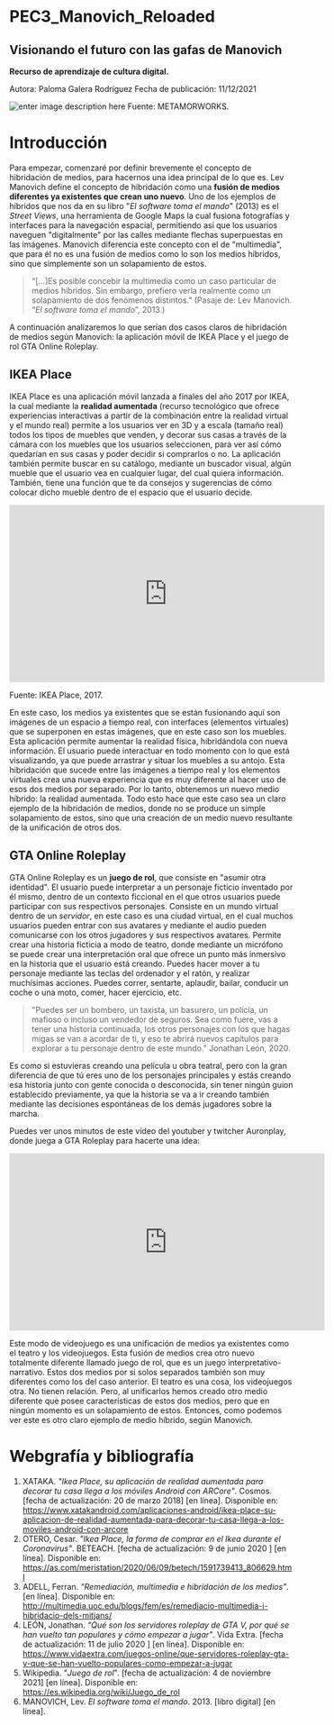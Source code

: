 # PEC3_Manovich_Reloaded
## Visionando el futuro con las gafas de Manovich
**Recurso de aprendizaje de cultura digital.**

Autora: Paloma Galera Rodríguez
Fecha de publicación: 11/12/2021

![enter image description here](https://img.huffingtonpost.com/asset/5ebacf053000001d19155da4.jpeg?ops=scalefit_630_noupscale)
Fuente: METAMORWORKS.

# Introducción

Para empezar, comenzaré por definir brevemente el concepto de hibridación de medios, para hacernos una idea principal de lo que es.
Lev Manovich define el concepto de hibridación como una **fusión de medios diferentes ya existentes que crean uno nuevo**. Uno de los ejemplos de híbridos que nos da en su libro "*El software toma el mando*" (2013) es el *Street Views*, una herramienta de Google Maps la cual fusiona fotografías y interfaces para la navegación espacial, permitiendo así que los usuarios naveguen "digitalmente" por las calles mediante flechas superpuestas en las imágenes.
Manovich diferencia este concepto con el de "multimedia", que para él no es una fusión de medios como lo son los medios híbridos, sino que simplemente son un solapamiento de estos. 
> “[…]Es posible concebir la multimedia como un caso particular de medios híbridos. Sin embargo, prefiero verla realmente como un solapamiento de dos fenómenos distintos.” (Pasaje de: Lev Manovich. “_El software toma el mando_”, 2013.)

A continuación analizaremos lo que serían dos casos claros de hibridación de medios según Manovich: la aplicación móvil de IKEA Place y el juego de rol GTA Online Roleplay.


## IKEA Place

IKEA Place es una aplicación móvil lanzada a finales del año 2017 por IKEA, la cual mediante la **realidad aumentada** (recurso tecnológico que ofrece experiencias interactivas a partir de la combinación entre la realidad virtual y el mundo real) permite a los usuarios ver en 3D y a escala (tamaño real) todos los tipos de muebles que venden, y decorar sus casas a través de la cámara con los muebles que los usuarios seleccionen, para ver así cómo quedarían en sus casas y poder decidir si comprarlos o no. 
La aplicación también permite buscar en su catálogo, mediante un buscador visual, algún mueble que el usuario vea en cualquier lugar, del cual quiera información.
También, tiene una función que te da consejos y sugerencias de cómo colocar dicho mueble dentro de el espacio que el usuario decide.
<iframe width="560" height="315" src="https://www.youtube.com/embed/nHKkh5pENCw" title="YouTube video player" frameborder="0" allow="accelerometer; autoplay; clipboard-write; encrypted-media; gyroscope; picture-in-picture" allowfullscreen></iframe>

Fuente: IKEA Place, 2017.

En este caso, los medios ya existentes que se están fusionando aquí son imágenes de un espacio a tiempo real, con interfaces (elementos virtuales) que se superponen en estas imágenes, que en este caso son los muebles. Esta aplicación permite aumentar la realidad física, hibridándola con nueva información. El usuario puede interactuar en todo momento con lo que está visualizando, ya que puede arrastrar y situar los muebles a su antojo. 
Esta hibridación que sucede entre las imágenes a tiempo real y los elementos virtuales crea una nueva experiencia que es muy diferente al hacer uso de esos dos medios por separado. Por lo tanto, obtenemos un nuevo medio híbrido: la realidad aumentada.
Todo esto hace que este caso sea un claro ejemplo de la hibridación de medios, donde no se produce un simple solapamiento de estos, sino que una creación de un medio nuevo resultante de la unificación de otros dos.

## GTA Online Roleplay

GTA Online Roleplay es un **juego de rol**, que consiste en "asumir otra identidad". El usuario puede interpretar a un personaje ficticio inventado por él mismo, dentro de un contexto ficcional en el que otros usuarios puede participar con sus respectivos personajes. Consiste en un mundo virtual dentro de un *servidor*, en este caso es una ciudad virtual, en el cual muchos usuarios pueden entrar con sus avatares y mediante el audio pueden comunicarse con los otros jugadores y sus respectivos avatares. Permite crear una historia ficticia a modo de teatro, donde mediante un micrófono se puede crear una interpretación oral que ofrece un punto más inmersivo en la historia que el usuario está creando. Puedes hacer mover a tu personaje mediante las teclas del ordenador y el ratón, y realizar muchísimas acciones. Puedes correr, sentarte, aplaudir, bailar, conducir un coche o una moto, comer, hacer ejercicio, etc. 

> "Puedes ser un bombero, un taxista, un basurero, un policía, un mafioso o incluso un vendedor de seguros. Sea como fuere, vas a tener una historia continuada, los otros personajes con los que hagas migas se van a acordar de ti, y eso te abrirá nuevos capítulos para explorar a tu personaje dentro de este mundo." Jonathan León, 2020.

Es como si estuvieras creando una película u obra teatral, pero con la gran diferencia de que tú eres uno de los personajes principales y estás creando esa historia junto con gente conocida o desconocida, sin tener ningún guion establecido previamente, ya que la historia se va a ir creando también mediante las decisiones espontáneas de los demás jugadores sobre la marcha.

Puedes ver unos minutos de este vídeo del youtuber y twitcher Auronplay, donde juega a GTA Roleplay para hacerte una  idea:
<iframe width="560" height="315" src="https://www.youtube.com/embed/pptbmSNOpt4?start=3289" title="YouTube video player" frameborder="0" allow="accelerometer; autoplay; clipboard-write; encrypted-media; gyroscope; picture-in-picture" allowfullscreen></iframe>

Este modo de videojuego es una unificación de medios ya existentes como el teatro y los videojuegos. Esta fusión de medios crea otro nuevo totalmente diferente llamado juego de rol, que es un juego interpretativo-narrativo. Estos dos medios por si solos separados también son muy diferentes como los del caso anterior. El teatro es una cosa, los videojuegos otra. No tienen relación. Pero, al unificarlos hemos creado otro medio diferente que posee características de estos dos medios, pero que en ningún momento es un solapamiento de estos.
Entonces, como podemos ver este es otro claro ejemplo de medio híbrido, según Manovich.


# Webgrafía y bibliografía

 1. XATAKA. *"Ikea Place, su aplicación de realidad aumentada para decorar tu casa llega a los móviles Android con ARCore"*. Cosmos. [fecha de actualización:  20 de marzo 2018] [en línea]. Disponible en: https://www.xatakandroid.com/aplicaciones-android/ikea-place-su-aplicacion-de-realidad-aumentada-para-decorar-tu-casa-llega-a-los-moviles-android-con-arcore
 2. OTERO, Cesar. *"Ikea Place, la forma de comprar en el Ikea durante el Coronavirus"*. BETEACH. [fecha de actualización: 9 de junio 2020 ] [en línea]. Disponible en: https://as.com/meristation/2020/06/09/betech/1591739413_806629.html
 3. ADELL, Ferran. *"Remediación, multimedia e hibridación de los medios"*. [en línea]. Disponible en: http://multimedia.uoc.edu/blogs/fem/es/remediacio-multimedia-i-hibridacio-dels-mitjans/
 4. LEÓN, Jonathan. *"Qué son los servidores roleplay de GTA V, por qué se han vuelto tan populares y cómo empezar a jugar"*.  Vida Extra. [fecha de actualización: 11 de julio 2020 ] [en línea]. Disponible en: https://www.vidaextra.com/juegos-online/que-servidores-roleplay-gta-v-que-se-han-vuelto-populares-como-empezar-a-jugar
 5. Wikipedia. "*Juego de rol*". [fecha de actualización: 4 de noviembre 2021] [en línea]. Disponible en: https://es.wikipedia.org/wiki/Juego_de_rol
 6. MANOVICH, Lev. *El software toma el mando*. 2013. [libro digital] [en línea].
